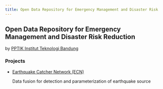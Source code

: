 ```yaml
---
title: Open Data Repository for Emergency Management and Disaster Risk Reduction
---
```

## Open Data Repository for Emergency Management and Disaster Risk Reduction

by [PPTIK Institut Teknologi Bandung](http://pptik.itb.ac.id/)

### Projects

* [Earthquake Catcher Network (ECN)](http://ecn.pptik.id/)

   Data fusion for detection and parameterization of earthquake source

